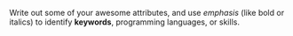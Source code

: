 Write out some of your awesome attributes, and use _emphasis_ (like bold or italics) to identify **keywords**, programming languages, or skills. 

